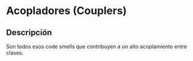 # Acopladores (Couplers)

## Descripción

Son todos esos code smells que contribuyen a un alto acoplamiento entre clases.